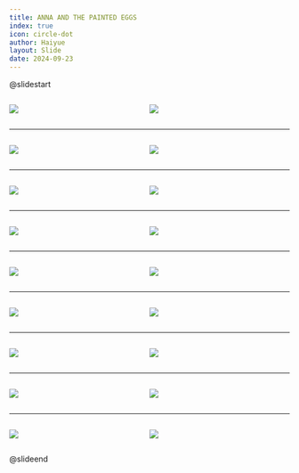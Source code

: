 ```yaml
---
title: ANNA AND THE PAINTED EGGS
index: true
icon: circle-dot
author: Haiyue
layout: Slide
date: 2024-09-23
---
```

 
@slidestart

<div style="display:flex">
<div style="flex:1">

![](/reading/english/Level-L/ANNA%20AND%20THE%20PAINTED%20EGGS/001.webp)
</div>
<div style="flex:1">

![](/reading/english/Level-L/ANNA%20AND%20THE%20PAINTED%20EGGS/002.webp)
</div>
</div>

---

<div style="display:flex">
<div style="flex:1">

![](/reading/english/Level-L/ANNA%20AND%20THE%20PAINTED%20EGGS/003.webp)
</div>
<div style="flex:1">

![](/reading/english/Level-L/ANNA%20AND%20THE%20PAINTED%20EGGS/004.webp)
</div>
</div>

---

<div style="display:flex">
<div style="flex:1">

![](/reading/english/Level-L/ANNA%20AND%20THE%20PAINTED%20EGGS/005.webp)
</div>
<div style="flex:1">

![](/reading/english/Level-L/ANNA%20AND%20THE%20PAINTED%20EGGS/006.webp)
</div>
</div>

---

<div style="display:flex">
<div style="flex:1">

![](/reading/english/Level-L/ANNA%20AND%20THE%20PAINTED%20EGGS/007.webp)
</div>
<div style="flex:1">

![](/reading/english/Level-L/ANNA%20AND%20THE%20PAINTED%20EGGS/008.webp)
</div>
</div>

---

<div style="display:flex">
<div style="flex:1">

![](/reading/english/Level-L/ANNA%20AND%20THE%20PAINTED%20EGGS/009.webp)
</div>
<div style="flex:1">

![](/reading/english/Level-L/ANNA%20AND%20THE%20PAINTED%20EGGS/010.webp)
</div>
</div>

---

<div style="display:flex">
<div style="flex:1">

![](/reading/english/Level-L/ANNA%20AND%20THE%20PAINTED%20EGGS/011.webp)
</div>
<div style="flex:1">

![](/reading/english/Level-L/ANNA%20AND%20THE%20PAINTED%20EGGS/012.webp)
</div>
</div>

---

<div style="display:flex">
<div style="flex:1">

![](/reading/english/Level-L/ANNA%20AND%20THE%20PAINTED%20EGGS/013.webp)
</div>
<div style="flex:1">

![](/reading/english/Level-L/ANNA%20AND%20THE%20PAINTED%20EGGS/014.webp)
</div>
</div>

---

<div style="display:flex">
<div style="flex:1">

![](/reading/english/Level-L/ANNA%20AND%20THE%20PAINTED%20EGGS/015.webp)
</div>
<div style="flex:1">

![](/reading/english/Level-L/ANNA%20AND%20THE%20PAINTED%20EGGS/016.webp)
</div>
</div>

---

<div style="display:flex">
<div style="flex:1">

![](/reading/english/Level-L/ANNA%20AND%20THE%20PAINTED%20EGGS/017.webp)
</div>
<div style="flex:1">

![](/reading/english/Level-L/ANNA%20AND%20THE%20PAINTED%20EGGS/018.webp)
</div>
</div>

@slideend